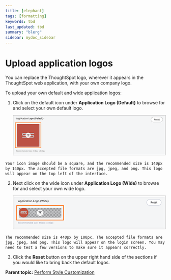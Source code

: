 ```yaml
---
title: [elephant]
tags: [formatting]
keywords: tbd
last_updated: tbd
summary: "blerg"
sidebar: mydoc_sidebar
---
```

# Upload application logos

You can replace the ThoughtSpot logo, wherever it appears in the ThoughtSpot web application, with your own company logo.

To upload your own default and wide application logos:

1.   Click on the default icon under **Application Logo \(Default\)** to browse for and select your own default logo. 

     ![](../../images/application_logo_default.png "Application Logo (Default)") 

    Your icon image should be a square, and the recommended size is 140px by 140px. The accepted file formats are jpg, jpeg, and png. This logo will appear on the top left of the interface.

2.   Next click on the wide icon under **Application Logo \(Wide\)** to browse for and select your own wide logo. 

     ![](../../images/application_logo_wide.png "Application Logo (Wide)") 

    The recommended size is 440px by 100px. The accepted file formats are jpg, jpeg, and png. This logo will appear on the login screen. You may need to test a few versions to make sure it appears correctly.

3.   Click the **Reset** button on the upper right hand side of the sections if you would like to bring back the default logos. 

**Parent topic:** [Perform Style Customization](../../application_integration/custom_branding/perform_style_customization.html)

